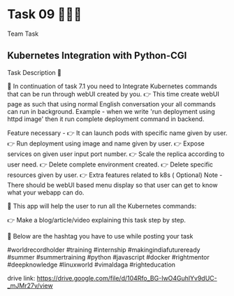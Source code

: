 # Task 09 👨🏻‍💻

Team Task

## Kubernetes Integration with Python-CGI

Task Description 📄

📌 In continuation of task 7.1 you need to Integrate Kubernetes commands that can be run through webUI created by you. 
👉 This time create webUI page as such that using normal English conversation your all commands can run in background. 
Example - when we write 'run deployment using httpd image' then it run complete deployment command in backend. 

Feature necessary -
👉 It can launch pods with specific name given by user. 
👉 Run deployment using image and name given by user. 
👉 Expose services on given user input port number. 
👉 Scale the replica according to user need. 
👉 Delete complete environment created. 
👉 Delete specific resources given by user. 
👉 Extra features related to k8s ( Optional) 
Note - There should be webUI based menu display so that user can get to know what your webapp can do. 

📌 This app will help the user to run all the Kubernetes commands:

👉 Make a blog/article/video explaining this task step by step. 
 
📍 Below are the hashtag you have to use while posting your task 

#worldrecordholder #training #internship  #makingindiafutureready #summer #summertraining
#python #javascript #docker #rightmentor #deepknowledge #linuxworld #vimaldaga #righteducation

drive link: https://drive.google.com/file/d/104Rfo_BG-IwO4GuhlYv9dUC-_mJMr27v/view


























